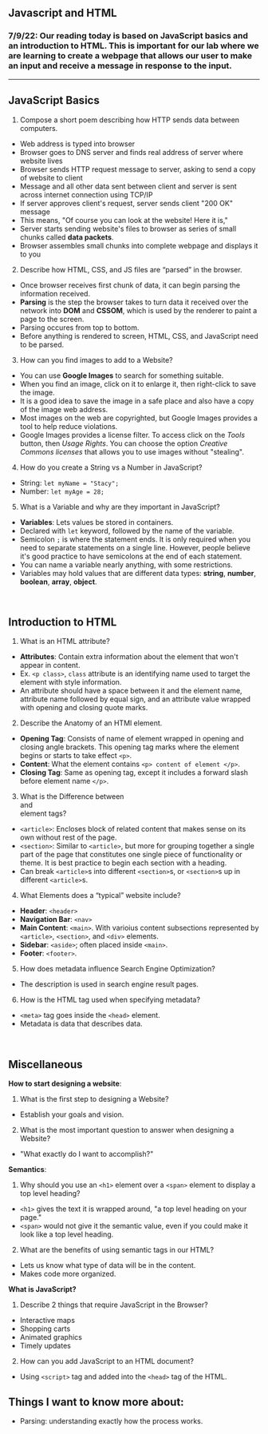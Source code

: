 ## Javascript and HTML

### 7/9/22: Our reading today is based on JavaScript basics and an introduction to HTML. This is important for our lab where we are learning to create a webpage that allows our user to make an input and receive a message in response to the input. 

---


## JavaScript Basics
1. Compose a short poem describing how HTTP sends data between computers.
- Web address is typed into browser
- Browser goes to DNS server and finds real address of server where website lives
- Browser sends HTTP request message to server, asking to send a copy of website to client
- Message and all other data sent between client and server is sent across internet connection using TCP/IP
- If server approves client's request, server sends client "200 OK" message
- This means, "Of course you can look at the website! Here it is,"
- Server starts sending website's files to browser as series of small chunks called **data packets**.
- Browser assembles small chunks into complete webpage and displays it to you

2. Describe how HTML, CSS, and JS files are “parsed” in the browser.
- Once browser receives first chunk of data, it can begin parsing the information received. 
- **Parsing** is the step the browser takes to turn data it received over the network into **DOM** and **CSSOM**, which is used by the renderer to paint a page to the screen. 
- Parsing occures from top to bottom. 
- Before anything is rendered to screen, HTML, CSS, and JavaScript need to be parsed. 

3. How can you find images to add to a Website?
- You can use **Google Images** to search for something suitable. 
- When you find an image, click on it to enlarge it, then right-click to save the image. 
- It is a good idea to save the image in a safe place and also have a copy of the image web address.
- Most images on the web are copyrighted, but Google Images provides a tool to help reduce violations. 
- Google Images provides a license filter. To access click on the *Tools* button, then *Usage Rights*. You can choose the option *Creative Commons licenses* that allows you to use images without "stealing".

4. How do you create a String vs a Number in JavaScript?
- String: `let myName = "Stacy";`
- Number: `let myAge = 28;`

5. What is a Variable and why are they important in JavaScript?
- **Variables**: Lets values be stored in containers. 
- Declared with `let` keyword, followed by the name of the variable. 
- Semicolon `;` is where the statement ends. It is only required when you need to separate statements on a single line. However, people believe it's good practice to have semicolons at the end of each statement. 
- You can name a variable nearly anything, with some restrictions. 
- Variables may hold values that are different data types: **string**, **number**, **boolean**, **array**, **object**.

<br>

## Introduction to HTML

1. What is an HTML attribute?
- **Attributes**: Contain extra information about the element that won't appear in content. 
- Ex. `<p class>`, `class` attribute is an identifying name used to target the element with style information. 
- An attribute should have a space between it and the element name, attribute name followed by equal sign, and an attribute value wrapped with opening and closing quote marks. 

2. Describe the Anatomy of an HTMl element.
- **Opening Tag**: Consists of name of element wrapped in opening and closing angle brackets. This opening tag marks where the element begins or starts to take effect `<p>`. 
- **Content**: What the element contains `<p> content of element </p>`. 
- **Closing Tag**: Same as opening tag, except it includes a forward slash before element name `</p>`.

3. What is the Difference between <article> and <section> element tags?
- `<article>`: Encloses block of related content that makes sense on its own without rest of the page. 
- `<section>`: Similar to `<article>`, but more for grouping together a single part of the page that constitutes one single piece of functionality or theme. It is best practice to begin each section with a heading. 
- Can break `<article>`s into different `<section>`s, or `<section>`s up in different `<article>`s. 

4. What Elements does a “typical” website include?
- **Header**: `<header>`
- **Navigation Bar**: `<nav>`
- **Main Content**: `<main>`. With varioius content subsections represented by `<article>`, `<section>`, and `<div>` elements. 
- **Sidebar**: `<aside>`; often placed inside `<main>`. 
- **Footer**: `<footer>`.

5. How does metadata influence Search Engine Optimization?
- The description is used in search engine result pages. 

6. How is the <meta> HTML tag used when specifying metadata?
- `<meta>` tag goes inside the `<head>` element. 
- Metadata is data that describes data. 

<br>

## Miscellaneous
**How to start designing a website**:
1. What is the first step to designing a Website?
- Establish your goals and vision. 

2. What is the most important question to answer when designing a Website?
- "What exactly do I want to accomplish?"

**Semantics**:
1. Why should you use an `<h1>` element over a `<span>` element to display a top level heading?
- `<h1>` gives the text it is wrapped around, "a top level heading on your page."
- `<span>` would not give it the semantic value, even if you could make it look like a top level heading. 

2. What are the benefits of using semantic tags in our HTML?
- Lets us know what type of data will be in the content. 
- Makes code more organized. 

**What is JavaScript?**
1. Describe 2 things that require JavaScript in the Browser?
- Interactive maps
- Shopping carts
- Animated graphics 
- Timely updates

2. How can you add JavaScript to an HTML document?
- Using `<script>` tag and added into the `<head>` tag of the HTML.

## Things I want to know more about:
- Parsing: understanding exactly how the process works. 
